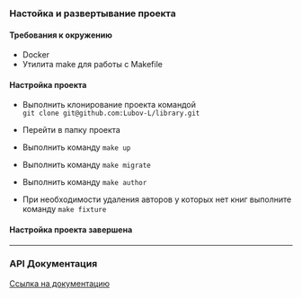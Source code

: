 ### Настойка и развертывание проекта

#### Требования к окружению

- Docker
- Утилита make для работы с Makefile

#### Настройка проекта
- Выполнить клонирование проекта командой  
  ``git clone git@github.com:Lubov-L/library.git``
- Перейти в папку проекта

- Выполнить команду ``make up``
- Выполнить команду ``make migrate``
- Выполнить команду ``make author``
- При необходимости удаления авторов у которых нет книг выполните команду ``make fixture``

#### Настройка проекта завершена

---

### API Документация
[Ссылка на документацию](https://documenter.getpostman.com/view/27410151/2s9YeK5Arv)
